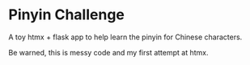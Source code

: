 # Pinyin Challenge

A toy htmx + flask app to help learn the pinyin for Chinese characters.

Be warned, this is messy code and my first attempt at htmx.
